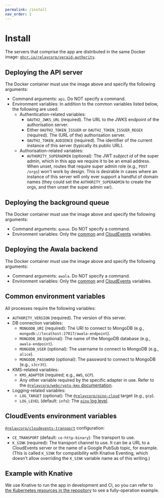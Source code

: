 ```yaml
---
permalink: /install
nav_order: 1
---
```

# Install

The servers that comprise the app are distributed in the same Docker image: [`ghcr.io/relaycorp/veraid-authority`](https://github.com/relaycorp/veraid-authority/pkgs/container/veraid-authority).

## Deploying the API server

The Docker container must use the image above and specify the following arguments:

- Command arguments: `api`. Do NOT specify a command.
- Environment variables: In addition to the common variables listed below, the following are used:
  - Authentication-related variables:
    - `OAUTH2_JWKS_URL` (required). The URL to the JWKS endpoint of the authorisation server.
    - Either `OAUTH2_TOKEN_ISSUER` or `OAUTH2_TOKEN_ISSUER_REGEX` (required). The (URL of the) authorisation server.
    - `OAUTH2_TOKEN_AUDIENCE` (required). The identifier of the current instance of this server (typically its public URL).
  - Authorisation-related variables:
    - `AUTHORITY_SUPERADMIN` (optional): The JWT _subject id_ of the super admin, which in this app we require it to be an email address. When unset, routes that require super admin role (e.g., `POST /orgs`) won't work by design. This is desirable in cases where an instance of this server will only ever support a handful of domain names (they could set the `AUTHORITY_SUPERADMIN`  to create the orgs, and then unset the super admin var).

## Deploying the background queue

The Docker container must use the image above and specify the following arguments:

- Command arguments: `queue`. Do NOT specify a command.
- Environment variables: Only the [common](#common-environment-variables) and [CloudEvents](#cloudevents-environment-variables) variables.

## Deploying the Awala backend

The Docker container must use the image above and specify the following arguments:

- Command arguments: `awala`. Do NOT specify a command.
- Environment variables: Only the [common](#common-environment-variables) and [CloudEvents](#cloudevents-environment-variables) variables.

## Common environment variables

All processes require the following variables:

- `AUTHORITY_VERSION` (required). The version of this server.
- DB connection variables:
  - `MONGODB_URI` (required): The URI to connect to MongoDB (e.g., `mongodb://localhost:27017/awala-endpoint`).
  - `MONGODB_DB` (optional): The name of the MongoDB database (e.g., `awala-endpoint`).
  - `MONGODB_USER` (optional): The username to connect to MongoDB (e.g., `alice`).
  - `MONGODB_PASSWORD` (optional): The password to connect to MongoDB (e.g., `s3cr3t`).
- KMS-related variables:
  - `KMS_ADAPTER` (required; e.g., `AWS`, `GCP`).
  - Any other variable required by the specific adapter in use. Refer to the [`@relaycorp/webcrypto-kms` documentation](https://www.npmjs.com/package/@relaycorp/webcrypto-kms).
- Logging-related variables:
  - `LOG_TARGET` (optional): The [`@relaycorp/pino-cloud`](https://www.npmjs.com/package/@relaycorp/pino-cloud) target (e.g., `gcp`).
  - `LOG_LEVEL` (default: `info`): The [`pino` log level](https://github.com/pinojs/pino/blob/master/docs/api.md#levels).

## CloudEvents environment variables

[`@relaycorp/cloudevents-transport`](https://www.npmjs.com/package/@relaycorp/cloudevents-transport) configuration:

- `CE_TRANSPORT` (default: `ce-http-binary`): The transport to use.
- `K_SINK` (required): The transport channel to use. It can be a URL to a CloudEvents server or the name of a Google PubSub topic, for example. (This is called `K_SINK` for compatibility with Knative Eventing, which doesn't allow overriding the `K_SINK` variable name as of this writing.)

## Example with Knative

We use Knative to run the app in development and CI, so you can refer to [the Kubernetes resources in the repository](https://github.com/relaycorp/veraid-authority/tree/main/k8s) to see a fully-operation example.
